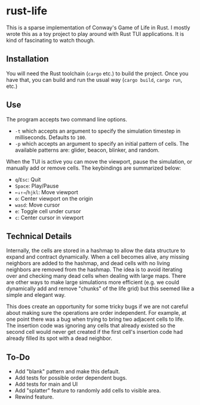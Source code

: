 # rust-life

This is a sparse implementation of Conway's Game of Life in Rust. I mostly wrote
this as a toy project to play around with Rust TUI applications. It is kind of
fascinating to watch though.

## Installation

You will need the Rust toolchain (`cargo` etc.) to build the project. Once you
have that, you can build and run the usual way (`cargo build`, `cargo run`,
etc.)

## Use

The program accepts two command line options.

- `-t` which accepts an argument to specify the simulation timestep in
  milliseconds. Defaults to `100`.
- `-p` which accepts an argument to specify an initial pattern of cells. The
  available patterns are: glider, beacon, blinker, and random.

When the TUI is active you can move the viewport, pause the simulation, or
manually add or remove cells. The keybindings are summarized below:

- `q`/`Esc`: Quit
- `Space`: Play/Pause
- `←↓↑→`/`hjkl`: Move viewport
- `o`: Center viewport on the origin
- `wasd`: Move cursor
- `e`: Toggle cell under cursor
- `c`: Center cursor in viewport

## Technical Details

Internally, the cells are stored in a hashmap to allow the data structure to
expand and contract dynamically. When a cell becomes alive, any missing
neighbors are added to the hashmap, and dead cells with no living neighbors are
removed from the hashmap. The idea is to avoid iterating over and checking many
dead cells when dealing with large maps. There are other ways to make large
simulations more efficient (e.g. we could dynamically add and remove "chunks" of
the life grid) but this seemed like a simple and elegant way.

This does create an opportunity for some tricky bugs if we are not careful about
making sure the operations are order independent. For example, at one point
there was a bug when trying to bring two adjacent cells to life. The insertion
code was ignoring any cells that already existed so the second cell would never
get created if the first cell's insertion code had already filled its spot with
a dead neighbor.

## To-Do

- Add "blank" pattern and make this default.
- Add tests for possible order dependent bugs.
- Add tests for main and UI
- Add "splatter" feature to randomly add cells to visible area.
- Rewind feature.

